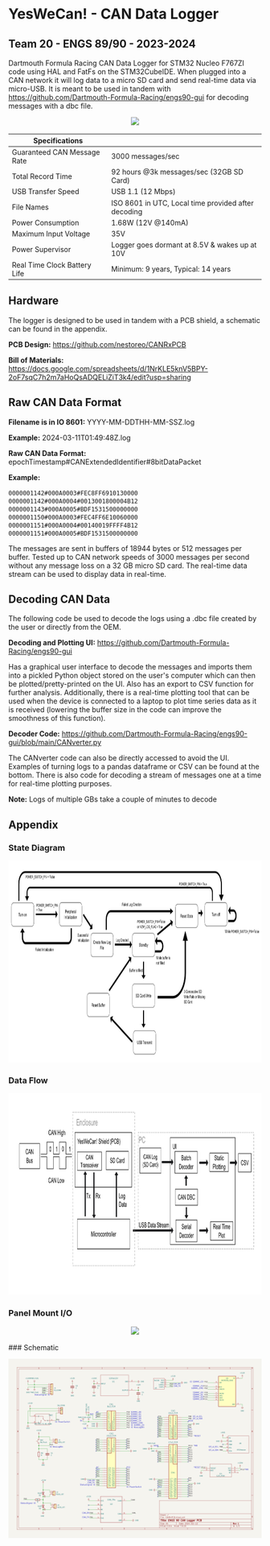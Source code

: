 # YesWeCan! - CAN Data Logger
## Team 20 - ENGS 89/90 - 2023-2024
Dartmouth Formula Racing CAN Data Logger for STM32 Nucleo F767ZI code using HAL and FatFs on the STM32CubeIDE. When plugged into a CAN network it will log data to a micro SD card and send real-time data via micro-USB. It is meant to be used in tandem with https://github.com/Dartmouth-Formula-Racing/engs90-gui for decoding messages with a dbc file.

<p align="center">
<img src="images/DeviceOverview.png" height="500">
</p>


| Specifications |  |
| --- | --- |
|  Guaranteed CAN Message Rate | 3000 messages/sec |
| Total Record Time | 92 hours @3k messages/sec (32GB SD Card) |
| USB Transfer Speed |USB 1.1 (12 Mbps) |
| File Names | ISO 8601 in UTC, Local time provided after decoding |
| Power Consumption | 1.68W (12V @140mA) |
|Maximum Input Voltage | 35V |
| Power Supervisor | Logger goes dormant at 8.5V & wakes up at 10V |
| Real Time Clock Battery Life | Minimum: 9 years, Typical: 14 years |





## Hardware
The logger is designed to be used in tandem with a PCB shield, a schematic can be found in the appendix. 

**PCB Design:** https://github.com/nestoreo/CANRxPCB

**Bill of Materials:** https://docs.google.com/spreadsheets/d/1NrKLE5knV5BPY-2oF7sqC7h2m7aHoQsADQELiZiT3k4/edit?usp=sharing

## Raw CAN Data Format
**Filename is in IO 8601:** YYYY-MM-DDTHH-MM-SSZ.log

**Example:** 2024-03-11T01:49:48Z.log 

**Raw CAN Data Format:** epochTimestamp#CANExtendedIdentifier#8bitDataPacket

**Example:**
```
0000001142#000A0003#FEC8FF6910130000
0000001142#000A0004#0013001800004B12
0000001143#000A0005#BDF1531500000000
0000001150#000A0003#FEC4FF6E10060000
0000001151#000A0004#00140019FFFF4B12
0000001151#000A0005#BDF1531500000000
```

The messages are sent in buffers of 18944 bytes or 512 messages per buffer. Tested up to CAN network speeds of 3000 messages per second without any message loss on a 32 GB micro SD card. The real-time data stream can be used to display data in real-time.

## Decoding CAN Data

The following code be used to decode the logs using a .dbc file created by the user or directly from the OEM. 

**Decoding and Plotting UI:** https://github.com/Dartmouth-Formula-Racing/engs90-gui

Has a graphical user interface to decode the messages and imports them into a pickled Python object stored on the user's computer which can then be plotted/pretty-printed on the UI. Also has an export to CSV function for further analysis. Additionally, there is a real-time plotting tool that can be used when the device is connected to a laptop to plot time series data as it is received (lowering the buffer size in the code can improve the smoothness of this function).

**Decoder Code:** https://github.com/Dartmouth-Formula-Racing/engs90-gui/blob/main/CANverter.py

The CANverter code can also be directly accessed to avoid the UI. Examples of turning logs to a pandas dataframe or CSV can be found at the bottom. There is also code for decoding a stream of messages one at a time for real-time plotting purposes.

**Note:** Logs of multiple GBs take a couple of minutes to decode

## Appendix


### State Diagram
<p align="center">
 <img src="images/StateDiagram.png" height="400" >
</p>

### Data Flow
<p align="center">
 <img src="images/InformationFlowDiagram.png" height="400">
</p>

### Panel Mount I/O
<p align="center">
 <img src="images/PanelMountIO.png" height="400" >
</p>
### Schematic
<p align="center">
 <img src="images/DeviceSchematic.png" >
</p>

